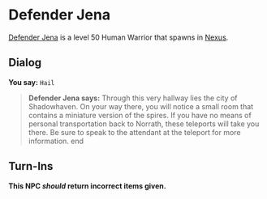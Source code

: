 # Defender Jena



[Defender Jena](/npc/152016) is a level 50 Human Warrior that spawns in [Nexus](/zone/152).



## Dialog

**You say:** `Hail`



>**Defender Jena says:** Through this very hallway lies the city of Shadowhaven. On your way there, you will notice a small room that contains a miniature version of the spires. If you have no means of personal transportation back to Norrath, these teleports will take you there. Be sure to speak to the attendant at the teleport for more information.
end



## Turn-Ins



**This NPC *should* return incorrect items given.**





